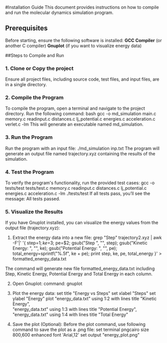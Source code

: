 #Installation Guide
This document provides instructions on how to compile and run the molecular dynamics simulation program.

## Prerequisites
Before starting, ensure the following software is installed:
**GCC Compiler** (or another C compiler)
**Gnuplot** (if you want to visualize energy data)

##Steps to Compile and Run
### 1. Clone or Copy the project
Ensure all project files, including source code, test files, and input files, are in a single directory.

### 2. Compile the Program
To compile the program, open a terminal and navigate to the project directory. Run the following command:
bash
gcc -o md_simulation main.c memory.c readinput.c distances.c lj_potential.c energies.c acceleration.c verlet.c -lm
This will generate an executable named md_simulation.

### 3. Run the Program
Run the program with an input file:
./md_simulation inp.txt
The program will generate an output file named trajectory.xyz containing the results of the simulation.

### 4. Test the Program
To verify the program's functionality, run the provided test cases:
gcc -o tests/test tests/test.c memory.c readinput.c distances.c lj_potential.c energies.c acceleration.c -lm
./tests/test
If all tests pass, you’ll see the message: All tests passed.

### 5. Visualize the Results
If you have Gnuplot installed, you can visualize the energy values from the output file (trajectory.xyz):
  1) Extract the energy data into a new file:
 grep "Step" trajectory2.xyz | awk -F'|' '{
    step=$1;
    ke=$3;
    pe=$2;
    gsub("Step ", "", step);
    gsub("Kinetic Energy: ", "", ke);
    gsub("Potential Energy: ", "", pe);
    total_energy=sprintf("%.5f", ke + pe);
    print step, ke, pe, total_energy
}' > formatted_energy_data.txt

The command will generate new file formatted_energy_data.txt including Step, Kinetic Energy, Potential Energy and Total Energy in each column.

  2) Open Gnuplot: command: gnuplot

  3) Plot the energy data:
set title "Energy vs Steps"
set xlabel "Steps"
set ylabel "Energy"
plot "energy_data.txt" using 1:2 with lines title "Kinetic Energy", \
     "energy_data.txt" using 1:3 with lines title "Potential Energy", \
     "energy_data.txt" using 1:4 with lines title "Total Energy"

  4) Save the plot (Optional): Before the plot command, use following command to save the plot as a .png file:
set terminal pngcairo size 800,600 enhanced font 'Arial,12'
set output "energy_plot.png"




